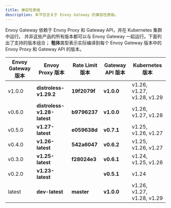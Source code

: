 ```yaml
---
title: 兼容性表格
description: 本节包含关于 Envoy Gateway 的兼容性表格。
---
```


Envoy Gateway 依赖于 Envoy Proxy 和 Gateway API，并在 Kubernetes 集群中运行。
并非这些产品的所有版本都可以与 Envoy Gateway 一起运行。下面列出了支持的版本组合；
**粗体**类型表示实际编译到每个 Envoy Gateway 版本中的 Envoy Proxy 和 Gateway API 的版本。

| Envoy Gateway 版本    | Envoy Proxy 版本            | Rate Limit 版本     | Gateway API 版本    | Kubernetes 版本             |
|-----------------------|-----------------------------|--------------------|---------------------|----------------------------|
| v1.0.0                | **distroless-v1.29.2**      | **19f2079f**       | **v1.0.0**          | v1.26, v1.27, v1.28, v1.29 |
| v0.6.0                | **distroless-v1.28-latest** | **b9796237**       | **v1.0.0**          | v1.26, v1.27, v1.28        |
| v0.5.0                | **v1.27-latest**            | **e059638d**       | **v0.7.1**          | v1.25, v1.26, v1.27        |
| v0.4.0                | **v1.26-latest**            | **542a6047**       | **v0.6.2**          | v1.25, v1.26, v1.27        |
| v0.3.0                | **v1.25-latest**            | **f28024e3**       | **v0.6.1**          | v1.24, v1.25, v1.26        |
| v0.2.0                | **v1.23-latest**            |                    | **v0.5.1**          | v1.24                      |
| latest                | **dev-latest**              | **master**         | **v1.0.0**          | v1.26, v1.27, v1.28, v1.29 |

